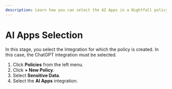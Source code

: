 ```yaml
---
description: Learn how you can select the AI Apps in a Nightfall policy.
---
```


# AI Apps Selection

In this stage, you select the Integration for which the policy is created. In this case, the ChatGPT integration must be selected.&#x20;

1. Click **Policies** from the left menu.
2. Click **+ New Policy**.
3. Select **Sensitive Data**.
4. Select the **AI Apps** integration.
